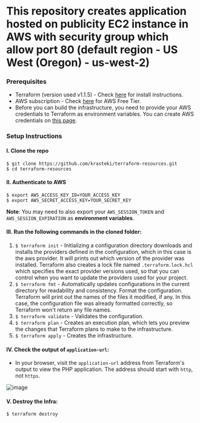 # This repository creates application hosted on publicity EC2 instance in AWS with security group which allow port 80 (default region - US West (Oregon) - us-west-2)

### Prerequisites

- Terraform (version used v1.1.5) - Check [here](https://learn.hashicorp.com/tutorials/terraform/install-cli) for install instructions.
- AWS subscription - Check [here](https://aws.amazon.com/free/?all-free-tier.sort-by=item.additionalFields.SortRank&all-free-tier.sort-order=asc&awsf.Free%20Tier%20Types=*all&awsf.Free%20Tier%20Categories=*all) for AWS Free Tier.
- Before you can build the infrastructure, you need to provide your AWS credentials to Terraform as environment variables. You can create AWS credentials on [this page](https://console.aws.amazon.com/iam/home?#security_credential).

### Setup Instructions

#### I. Clone the repo

```
$ git clone https://github.com/krasteki/terraform-resources.git 
$ cd terraform-resources
```


#### II. Authenticate to AWS

```
$ export AWS_ACCESS_KEY_ID=YOUR_ACCESS_KEY
$ export AWS_SECRET_ACCESS_KEY=YOUR_SECRET_KEY
```

**Note**: You may need to also export your `AWS_SESSION_TOKEN` and `AWS_SESSION_EXPIRATION` as **environment variables**.

#### III. Run the following commands in the cloned folder:

1. `$ terraform init` - Initializing a configuration directory downloads and installs the providers defined in the configuration, which in this case is the aws provider. It will prints out which version of the provider was installed. Terraform also creates a lock file named `.terraform.lock.hcl` which specifies the exact provider versions used, so that you can control when you want to update the providers used for your project.
2. `$ terraform fmt` - Automatically updates configurations in the current directory for readability and consistency. Format the configuration. Terraform will print out the names of the files it modified, if any. In this case, the configuration file was already formatted correctly, so Terraform won't return any file names.
3. `$ terraform validate` - Validates the configuration.
4. `$ terraform plan` - Creates an execution plan, which lets you preview the changes that Terraform plans to make to the infrastructure.
5. `$ terraform apply` - Creates the infrastructure.

#### IV. Check the output of `application-url`:

- In your browser, visit the `application-url` address from Terraform's output to view the PHP application. The address should start with `http`, not `https`.

![image](https://user-images.githubusercontent.com/51786552/154457382-6d883b8a-ee9f-40a0-9ddf-89d214cdbd1d.png)

#### V. Destroy the Infra:

`$ terraform destroy`




